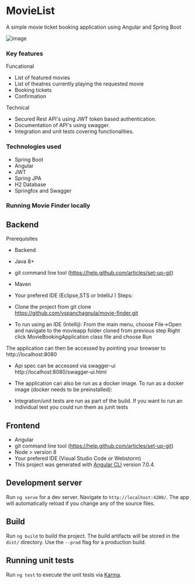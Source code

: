# MovieList

A simple movie ticket booking application using Angular and Spring Boot

![image](https://user-images.githubusercontent.com/63991407/80932194-779df580-8d8c-11ea-8220-c6c18dd83657.png)


### Key features
Funcational
 - List of featured movies
 - List of theatres currently playing the requested movie
 - Booking tickets
 - Confirmation
 
Technical
 - Secured Rest API's using JWT token based authentication.
 - Documentation of API's using swagger.
 - Integration and unit tests covering functionalities.

### Technologies used
 - Spring Boot
 - Angular
 - JWT
 - Spring JPA
 - H2 Database
 - Springfox and Swagger

### Running Movie Finder locally

## Backend

Prerequisites
- Backend
- Java 8+
- git command line tool (https://help.github.com/articles/set-up-git)
- Maven
- Your prefered IDE (Eclipse,STS or IntelliJ )
Steps:
- Clone the project from git clone https://github.com/vspanchagnula/movie-finder.git

- To run using an IDE (Intellij): From the main menu, choose File->Open and navigate to the movieapp folder cloned from previous step Right click MovieBookingApplication class file and choose Run

The application can then be accessed by pointing your browser to http://localhost:8080 

- Api spec can be accessed via swagger-ui http://localhost:8080/swagger-ui.html


- The application can also be run as a docker image. To run as a docker image (docker needs to be preinstalled):
- Integration/unit tests are run as part of the build. If you want to run an individual test you could run them as junit tests

## Frontend
- Angular 
- git command line tool (https://help.github.com/articles/set-up-git)
- Node > version 8
- Your prefered IDE (Visual Studio Code or Webstorm)
- This project was generated with [Angular CLI](https://github.com/angular/angular-cli) version 7.0.4.

## Development server

Run `ng serve` for a dev server. Navigate to `http://localhost:4200/`. The app will automatically reload if you change any of the source files.

## Build

Run `ng build` to build the project. The build artifacts will be stored in the `dist/` directory. Use the `--prod` flag for a production build.

## Running unit tests

Run `ng test` to execute the unit tests via [Karma](https://karma-runner.github.io).


